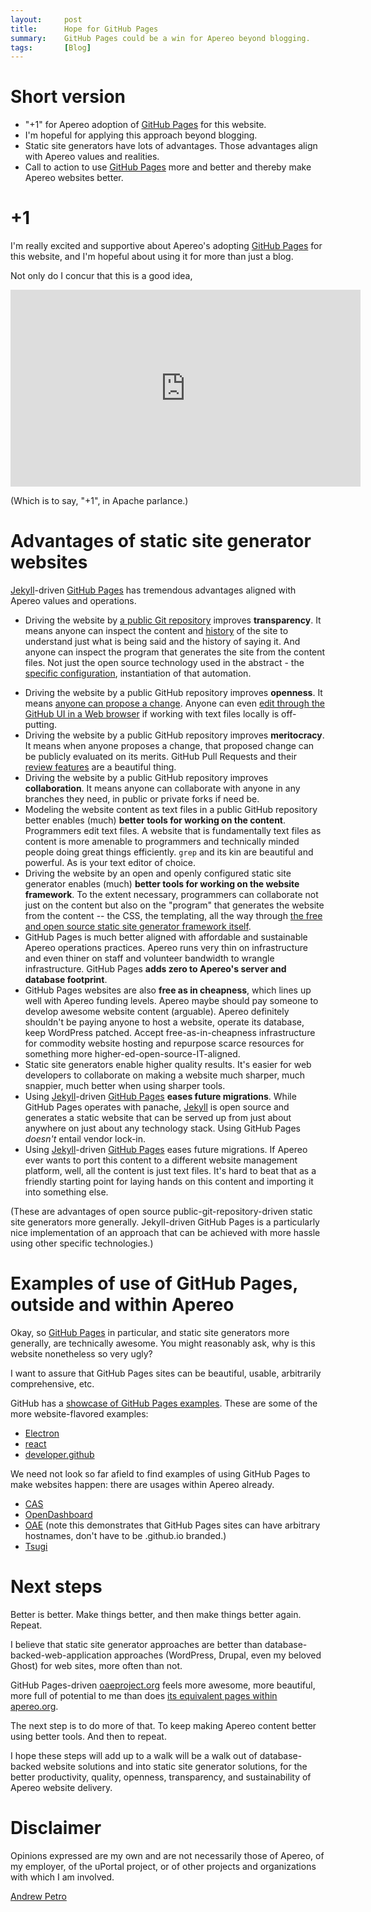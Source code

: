 ```yaml
---
layout:     post
title:      Hope for GitHub Pages
summary:    GitHub Pages could be a win for Apereo beyond blogging.
tags:       [Blog]
---
```


# Short version

+ "+1" for Apereo adoption of [GitHub Pages][] for this website.
+ I'm hopeful for applying this approach beyond blogging.
+ Static site generators have lots of advantages. Those advantages align with Apereo values and realities.
+ Call to action to use [GitHub Pages][] more and better and thereby make Apereo websites better.


# +1

I'm really excited and supportive about Apereo's adopting [GitHub Pages][] for this website, and I'm hopeful about using it for more than just a blog.

Not only do I concur that this is a good idea,

<iframe width="560" height="315" src="https://www.youtube.com/embed/dm1p9mE9RBw?rel=0&t=2s" frameborder="0" allowfullscreen></iframe>

(Which is to say, "+1", in Apache parlance.)

# Advantages of static site generator websites

[Jekyll][]-driven [GitHub Pages][] has tremendous advantages aligned with Apereo values and operations.

+ Driving the website by [a public Git repository](https://github.com/apereo/apereo.github.io) improves **transparency**. It means anyone can inspect the content and [history](https://github.com/apereo/apereo.github.io/commits/master) of the site to understand just what is being said and the history of saying it. And anyone can inspect the program that generates the site from the content files. Not just the open source technology used in the abstract - the [specific configuration](https://github.com/apereo/apereo.github.io/tree/master/_layouts), instantiation of that automation.
* Driving the website by a public GitHub repository improves **openness**. It means [anyone can propose a change](https://help.github.com/articles/creating-a-pull-request/). Anyone can even [edit through the GitHub UI in a Web browser](https://help.github.com/articles/editing-files-in-another-user-s-repository/) if working with text files locally is off-putting.
* Driving the website by a public GitHub repository improves **meritocracy**. It means when anyone proposes a change, that proposed change can be publicly evaluated on its merits. GitHub Pull Requests and their [review features](https://help.github.com/articles/reviewing-changes-in-pull-requests/) are a beautiful thing.
* Driving the website by a public GitHub repository improves **collaboration**. It means anyone can collaborate with anyone in any branches they need, in public or private forks if need be.
* Modeling the website content as text files in a public GitHub repository better enables (much) **better tools for working on the content**. Programmers edit text files. A website that is fundamentally text files as content is more amenable to programmers and technically minded people doing great things efficiently. `grep` and its kin are beautiful and powerful. As is your text editor of choice.
* Driving the website by an open and openly configured static site generator enables (much) **better tools for working on the website framework**. To the extent necessary, programmers can collaborate not just on the content but also on the "program" that generates the website from the content -- the CSS, the templating, all the way through [the free and open source static site generator framework itself][Jekyll].
* GitHub Pages is much better aligned with affordable and sustainable Apereo operations practices. Apereo runs very thin on infrastructure and even thiner on staff and volunteer bandwidth to wrangle infrastructure. GitHub Pages **adds zero to Apereo's server and database footprint**.
* GitHub Pages websites are also **free as in cheapness**, which lines up well with Apereo funding levels. Apereo maybe should pay someone to develop awesome website content (arguable). Apereo definitely shouldn't be paying anyone to host a website, operate its database, keep WordPress patched. Accept free-as-in-cheapness infrastructure for commodity website hosting and repurpose scarce resources for something more higher-ed-open-source-IT-aligned.
* Static site generators enable higher quality results. It's easier for web developers to collaborate on making a website much sharper, much snappier, much better when using sharper tools.
* Using [Jekyll][]-driven [GitHub Pages][] **eases future migrations**. While GitHub Pages operates with panache, [Jekyll][] is open source and generates a static website that can be served up from just about anywhere on just about any technology stack. Using GitHub Pages *doesn't* entail vendor lock-in.
* Using [Jekyll][]-driven [GitHub Pages][] eases future migrations. If Apereo ever wants to port this content to a different website management platform, well, all the content is just text files. It's hard to beat that as a friendly starting point for laying hands on this content and importing it into something else.

(These are advantages of open source public-git-repository-driven static site generators more generally. Jekyll-driven GitHub Pages is a particularly nice implementation of an approach that can be achieved with more hassle using other specific technologies.)

# Examples of use of GitHub Pages, outside and within Apereo

Okay, so [GitHub Pages][] in particular, and static site generators more generally, are technically awesome. You might reasonably ask, why is this website nonetheless so very ugly?

I want to assure that GitHub Pages sites can be beautiful, usable, arbitrarily comprehensive, etc.

GitHub has a [showcase of GitHub Pages examples][]. These are some of the more website-flavored examples:

+ [Electron](http://electron.atom.io/community/)
+ [react](https://facebook.github.io/react/)
+ [developer.github](https://developer.github.com/)

We need not look so far afield to find examples of using GitHub Pages to make websites happen: there are usages within Apereo already.

* [CAS](https://apereo.github.io/cas/)
* [OpenDashboard](http://apereo-learning-analytics-initiative.github.io/OpenDashboard/)
* [OAE][oaeproject.org] (note this demonstrates that GitHub Pages sites can have arbitrary hostnames, don't have to be .github.io branded.)
* [Tsugi](https://csev.github.io/tsugi/)

# Next steps

Better is better. Make things better, and then make things better again. Repeat.

I believe that static site generator approaches are better than database-backed-web-application approaches (WordPress, Drupal, even my beloved Ghost) for web sites, more often than not.

GitHub Pages-driven [oaeproject.org][] feels more awesome, more beautiful, more full of potential to me than does [its equivalent pages within apereo.org](https://www.apereo.org/projects/apereo-oae).

The next step is to do more of that. To keep making Apereo content better using better tools. And then to repeat.

I hope these steps will add up to a walk will be a walk out of database-backed website solutions and into static site generator solutions, for the better productivity, quality, openness, transparency, and sustainability of Apereo website delivery.

# Disclaimer

Opinions expressed are my own and are not necessarily those of Apereo, of my employer, of the uPortal project, or of other projects and organizations with which I am involved.

[Andrew Petro](https://twitter.com/awpetro)

[GitHub Pages]: https://pages.github.com/
[Jekyll]: https://jekyllrb.com/
[Showcase of GitHub Pages examples]: https://github.com/showcases/github-pages-examples
[oaeproject.org]: http://oaeproject.org/
